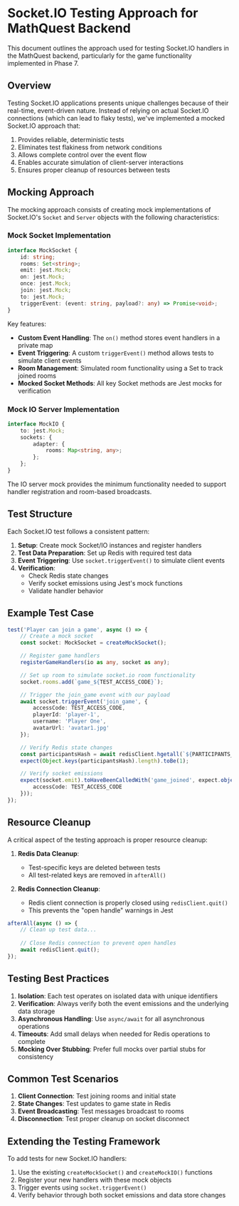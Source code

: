 # Socket.IO Testing Approach for MathQuest Backend

This document outlines the approach used for testing Socket.IO handlers in the MathQuest backend, particularly for the game functionality implemented in Phase 7.

## Overview

Testing Socket.IO applications presents unique challenges because of their real-time, event-driven nature. Instead of relying on actual Socket.IO connections (which can lead to flaky tests), we've implemented a mocked Socket.IO approach that:

1. Provides reliable, deterministic tests
2. Eliminates test flakiness from network conditions
3. Allows complete control over the event flow
4. Enables accurate simulation of client-server interactions
5. Ensures proper cleanup of resources between tests

## Mocking Approach

The mocking approach consists of creating mock implementations of Socket.IO's `Socket` and `Server` objects with the following characteristics:

### Mock Socket Implementation

```typescript
interface MockSocket {
    id: string;
    rooms: Set<string>;
    emit: jest.Mock;
    on: jest.Mock;
    once: jest.Mock;
    join: jest.Mock;
    to: jest.Mock;
    triggerEvent: (event: string, payload?: any) => Promise<void>;
}
```

Key features:
- **Custom Event Handling**: The `on()` method stores event handlers in a private map
- **Event Triggering**: A custom `triggerEvent()` method allows tests to simulate client events
- **Room Management**: Simulated room functionality using a Set to track joined rooms
- **Mocked Socket Methods**: All key Socket methods are Jest mocks for verification

### Mock IO Server Implementation

```typescript
interface MockIO {
    to: jest.Mock;
    sockets: {
        adapter: {
            rooms: Map<string, any>;
        };
    };
}
```

The IO server mock provides the minimum functionality needed to support handler registration and room-based broadcasts.

## Test Structure

Each Socket.IO test follows a consistent pattern:

1. **Setup**: Create mock Socket/IO instances and register handlers
2. **Test Data Preparation**: Set up Redis with required test data
3. **Event Triggering**: Use `socket.triggerEvent()` to simulate client events
4. **Verification**:
   - Check Redis state changes
   - Verify socket emissions using Jest's mock functions
   - Validate handler behavior

## Example Test Case

```typescript
test('Player can join a game', async () => {
    // Create a mock socket
    const socket: MockSocket = createMockSocket();

    // Register game handlers
    registerGameHandlers(io as any, socket as any);

    // Set up room to simulate socket.io room functionality
    socket.rooms.add(`game_${TEST_ACCESS_CODE}`);

    // Trigger the join_game event with our payload
    await socket.triggerEvent('join_game', {
        accessCode: TEST_ACCESS_CODE,
        playerId: 'player-1',
        username: 'Player One',
        avatarUrl: 'avatar1.jpg'
    });

    // Verify Redis state changes
    const participantsHash = await redisClient.hgetall(`${PARTICIPANTS_KEY_PREFIX}${TEST_ACCESS_CODE}`);
    expect(Object.keys(participantsHash).length).toBe(1);

    // Verify socket emissions
    expect(socket.emit).toHaveBeenCalledWith('game_joined', expect.objectContaining({
        accessCode: TEST_ACCESS_CODE
    }));
});
```

## Resource Cleanup

A critical aspect of the testing approach is proper resource cleanup:

1. **Redis Data Cleanup**:
   - Test-specific keys are deleted between tests
   - All test-related keys are removed in `afterAll()`

2. **Redis Connection Cleanup**:
   - Redis client connection is properly closed using `redisClient.quit()`
   - This prevents the "open handle" warnings in Jest

```typescript
afterAll(async () => {
    // Clean up test data...
    
    // Close Redis connection to prevent open handles
    await redisClient.quit();
});
```

## Testing Best Practices

1. **Isolation**: Each test operates on isolated data with unique identifiers
2. **Verification**: Always verify both the event emissions and the underlying data storage
3. **Asynchronous Handling**: Use `async/await` for all asynchronous operations
4. **Timeouts**: Add small delays when needed for Redis operations to complete
5. **Mocking Over Stubbing**: Prefer full mocks over partial stubs for consistency

## Common Test Scenarios

1. **Client Connection**: Test joining rooms and initial state
2. **State Changes**: Test updates to game state in Redis
3. **Event Broadcasting**: Test messages broadcast to rooms
4. **Disconnection**: Test proper cleanup on socket disconnect

## Extending the Testing Framework

To add tests for new Socket.IO handlers:

1. Use the existing `createMockSocket()` and `createMockIO()` functions
2. Register your new handlers with these mock objects
3. Trigger events using `socket.triggerEvent()`
4. Verify behavior through both socket emissions and data store changes
